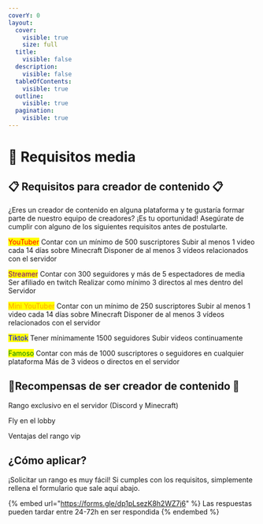 ```yaml
---
coverY: 0
layout:
  cover:
    visible: true
    size: full
  title:
    visible: false
  description:
    visible: false
  tableOfContents:
    visible: true
  outline:
    visible: true
  pagination:
    visible: true
---
```


# 📃 Requisitos media

## 📋 Requisitos para creador de contenido 📋

&#x20;¿Eres un creador de contenido en alguna plataforma y te gustaría formar parte de nuestro equipo de creadores? ¡Es tu oportunidad! Asegúrate de cumplir con alguno de los siguientes requisitos antes de postularte.

<mark style="color:red;">YouTuber</mark> Contar con un mínimo de 500 suscriptores Subir al menos 1 video cada 14 días sobre Minecraft Disponer de al menos 3 vídeos relacionados con el servidor

<mark style="color:purple;">Streamer</mark> Contar con 300 seguidores y más de 5 espectadores de media Ser afiliado en twitch Realizar como mínimo 3 directos al mes dentro del Servidor

<mark style="color:orange;">Mini YouTuber</mark> Contar con un mínimo de 250 suscriptores Subir al menos 1 video cada 14 días sobre Minecraft Disponer de al menos 3 vídeos relacionados con el servidor

<mark style="color:blue;">Tiktok</mark> Tener mínimamente 1500 seguidores Subir videos continuamente

<mark style="color:green;">Famoso</mark> Contar con más de 1000 suscriptores o seguidores en cualquier plataforma Más de 3 videos o directos en el servidor

## 📌Recompensas de ser creador de contenido 📌

Rango exclusivo en el servidor (Discord y Minecraft)&#x20;

Fly en el lobby

Ventajas del rango vip

## ¿Cómo aplicar?

¡Solicitar un rango es muy fácil! Si cumples con los requisitos, simplemente rellena el formulario que sale aquí abajo.

{% embed url="https://forms.gle/dp1pLsezK8h2WZ7j6" %}
Las respuestas pueden tardar entre 24-72h en ser respondida
{% endembed %}
